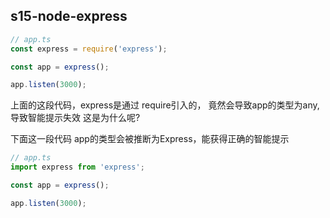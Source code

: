 


## s15-node-express

```typescript
// app.ts
const express = require('express');

const app = express();

app.listen(3000);

```
上面的这段代码，express是通过 require引入的， 竟然会导致app的类型为any,导致智能提示失效 这是为什么呢?

下面这一段代码 app的类型会被推断为Express，能获得正确的智能提示
```typescript
// app.ts
import express from 'express';

const app = express();

app.listen(3000);

```